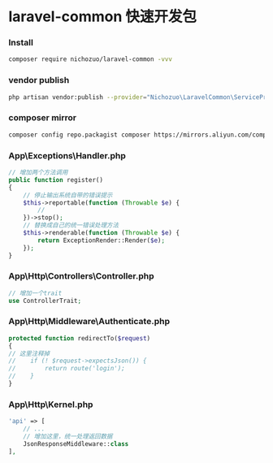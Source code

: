 # laravel-common 快速开发包

### Install
```bash
composer require nichozuo/laravel-common -vvv
```

### vendor publish
```bash
php artisan vendor:publish --provider="Nichozuo\LaravelCommon\ServiceProvider"
```

### composer mirror
```bash
composer config repo.packagist composer https://mirrors.aliyun.com/composer/
```

### App\Exceptions\Handler.php
```php
// 增加两个方法调用
public function register()
{
    // 停止输出系统自带的错误提示
    $this->reportable(function (Throwable $e) {
        //
    })->stop();
    // 替换成自己的统一错误处理方法
    $this->renderable(function (Throwable $e) {
        return ExceptionRender::Render($e);
    });
}
```

### App\Http\Controllers\Controller.php
```php
// 增加一个trait
use ControllerTrait;
```

### App\Http\Middleware\Authenticate.php
```php
protected function redirectTo($request)
{
// 这里注释掉
//    if (! $request->expectsJson()) {
//        return route('login');
//    }
}
```

### App\Http\Kernel.php
```php
'api' => [
    // ...
    // 增加这里，统一处理返回数据
    JsonResponseMiddleware::class
],
```